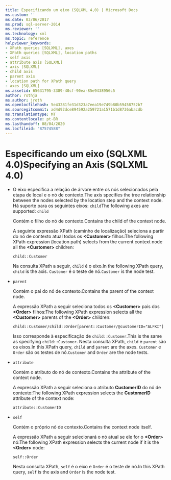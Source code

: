 ```yaml
---
title: Especificando um eixo (SQLXML 4,0) | Microsoft Docs
ms.custom: ''
ms.date: 03/06/2017
ms.prod: sql-server-2014
ms.reviewer: ''
ms.technology: xml
ms.topic: reference
helpviewer_keywords:
- XPath queries [SQLXML], axes
- XPath queries [SQLXML], location paths
- self axis
- attribute axis [SQLXML]
- axis [SQLXML]
- child axis
- parent axis
- location path for XPath query
- axes [SQLXML]
ms.assetid: 65631795-3389-40cf-90ea-85e9438956c5
author: rothja
ms.author: jroth
ms.openlocfilehash: 5e43281fe31d323a7eea19e749b80b59458752b7
ms.sourcegitcommit: ad4d92dce894592a259721a1571b1d8736abacdb
ms.translationtype: MT
ms.contentlocale: pt-BR
ms.lasthandoff: 08/04/2020
ms.locfileid: "87574588"
---
```

# <a name="specifying-an-axis-sqlxml-40"></a><span data-ttu-id="ad071-102">Especificando um eixo (SQLXML 4.0)</span><span class="sxs-lookup"><span data-stu-id="ad071-102">Specifying an Axis (SQLXML 4.0)</span></span>
    
-   <span data-ttu-id="ad071-103">O eixo especifica a relação de árvore entre os nós selecionados pela etapa de local e o nó de contexto.</span><span class="sxs-lookup"><span data-stu-id="ad071-103">The axis specifies the tree relationship between the nodes selected by the location step and the context node.</span></span> <span data-ttu-id="ad071-104">Há suporte para os seguintes eixos: `child`</span><span class="sxs-lookup"><span data-stu-id="ad071-104">The following axes are supported:  `child`</span></span>  
  
     <span data-ttu-id="ad071-105">Contém o filho do nó de contexto.</span><span class="sxs-lookup"><span data-stu-id="ad071-105">Contains the child of the context node.</span></span>  
  
     <span data-ttu-id="ad071-106">A seguinte expressão XPath (caminho de localização) seleciona a partir do nó de contexto atual todos os **\<Customer>** filhos:</span><span class="sxs-lookup"><span data-stu-id="ad071-106">The following XPath expression (location path) selects from the current context node all the **\<Customer>** children:</span></span>  
  
    ```  
    child::Customer  
    ```  
  
     <span data-ttu-id="ad071-107">Na consulta XPath a seguir, `child` é o eixo.</span><span class="sxs-lookup"><span data-stu-id="ad071-107">In the following XPath query, `child` is the axis.</span></span> <span data-ttu-id="ad071-108">`Customer` é o teste de nó.</span><span class="sxs-lookup"><span data-stu-id="ad071-108">`Customer` is the node test.</span></span>  
  
-   `parent`  
  
     <span data-ttu-id="ad071-109">Contém o pai do nó de contexto.</span><span class="sxs-lookup"><span data-stu-id="ad071-109">Contains the parent of the context node.</span></span>  
  
     <span data-ttu-id="ad071-110">A expressão XPath a seguir seleciona todos os **\<Customer>** pais dos **\<Order>** filhos:</span><span class="sxs-lookup"><span data-stu-id="ad071-110">The following XPath expression selects all the **\<Customer>** parents of the **\<Order>** children:</span></span>  
  
    ```  
    child::Customer/child::Order[parent::Customer/@customerID="ALFKI"]  
    ```  
  
     <span data-ttu-id="ad071-111">Isso corresponde à especificação de `child::Customer`.</span><span class="sxs-lookup"><span data-stu-id="ad071-111">This is the same as specifying `child::Customer`.</span></span> <span data-ttu-id="ad071-112">Nesta consulta XPath, `child` e `parent` são os eixos.</span><span class="sxs-lookup"><span data-stu-id="ad071-112">In this XPath query, `child` and `parent` are the axes.</span></span> <span data-ttu-id="ad071-113">`Customer` e `Order` são os testes de nó.</span><span class="sxs-lookup"><span data-stu-id="ad071-113">`Customer` and `Order` are the node tests.</span></span>  
  
-   `attribute`  
  
     <span data-ttu-id="ad071-114">Contém o atributo do nó de contexto.</span><span class="sxs-lookup"><span data-stu-id="ad071-114">Contains the attribute of the context node.</span></span>  
  
     <span data-ttu-id="ad071-115">A expressão XPath a seguir seleciona o atributo **CustomerID** do nó de contexto:</span><span class="sxs-lookup"><span data-stu-id="ad071-115">The following XPath expression selects the **CustomerID** attribute of the context node:</span></span>  
  
    ```  
    attribute::CustomerID  
    ```  
  
-   `self`  
  
     <span data-ttu-id="ad071-116">Contém o próprio nó de contexto.</span><span class="sxs-lookup"><span data-stu-id="ad071-116">Contains the context node itself.</span></span>  
  
     <span data-ttu-id="ad071-117">A expressão XPath a seguir selecionará o nó atual se ele for o **\<Order>** nó:</span><span class="sxs-lookup"><span data-stu-id="ad071-117">The following XPath expression selects the current node if it is the **\<Order>** node:</span></span>  
  
    ```  
    self::Order  
    ```  
  
     <span data-ttu-id="ad071-118">Nesta consulta XPath, `self` é o eixo e `Order` é o teste de nó.</span><span class="sxs-lookup"><span data-stu-id="ad071-118">In this XPath query, `self` is the axis and `Order` is the node test.</span></span>  
  
  
